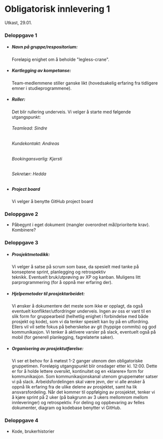 # Obligatorisk innlevering 1
Utkast, 29.01. 
### Deloppgave 1
- ##### Navn på gruppe/respositorium: 
  Foreløpig enighet om å beholde "legless-crane".
- ##### Kartlegging av kompetanse: 
  Team-medlemmene stiller ganske likt (hovedsakelig erfaring fra tidligere emner i studieprogrammene). 
- ##### Roller: 
  Det blir rullering underveis. Vi velger å starte med følgende utgangspunkt: 
  ###### Teamlead: Sindre 
  ###### Kundekontakt: Andreas
  ###### Bookingansvarlig: Kjersti
  ###### Sekretær: Hedda
- ##### Project board
  Vi velger å benytte GitHub project board 

### Deloppgave 2
- Påbegynt i eget dokument (mangler overordnet mål/prioriterte krav). Kombinere?


### Deloppgave 3
- ##### Prosjektmetodikk: 
  Vi velger å satse på scrum som base, da spesielt med tanke på konseptene sprint, planlegging og retrospektiv     
  teknikk. Eventuelt bruk/utprøving av XP og kanban. Muligens litt parprogrammering (for å oppnå mer erfaring der).

- ##### Hjelpemetoder til prosjektarbeidet:
  Vi ønsker å dokumentere det meste som ikke er opplagt, da også eventuelt konflikter/utfordringer underveis. Ingen av oss er vant til en slik form for 
  gruppearbeid (helhetlig enighet i forbindelse med både prosjekt og kode), som vi da tenker spesielt kan by på en utfordring. Ellers vil vil sette fokus på beherskelse av git (hyppige commits) og god kommunikasjon. Vi tenker å aktivere varsler på slack, eventuelt også på mobil (for generell planlegging, fagrelaterte saker). 

- ##### Organisering av prosjektutførelse: 
  Vi ser et behov for å møtest 1-2 ganger utenom den obligatoriske gruppetimen. Foreløpig utgangspunkt blir onsdager etter kl. 12:00.
  Dette er for å holde lettere oversikt, kontinuitet og en «klarere» form for kommunikasjon. Som kommunikasjonskanal utenom gruppemøter satser vi på slack. Arbeidsfordelingen skal være jevn, der vi alle ønsker å oppnå lik erfaring fra de ulike delene av prosjektet, samt 
  ha lik ansvarsfordeling. Når det kommer til oppfølging av prosjektet, tenker vi å kjøre sprint på 2 uker (på bakgrunn av 3 ukers
  mellomrom mellom innleveringer) og retrospektiv. For deling og oppbevaring av felles dokumenter, diagram og kodebase benytter vi 
  GitHub. 
  
### Deloppgave 4
- Kode, brukerhistorier


